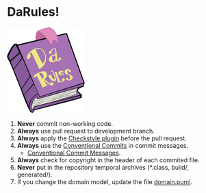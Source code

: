 # DaRules!

![darules](darules.jpg)

1. **Never** commit non-working code.
2. **Always** use pull request to development branch.
3. **Always** apply the [Checkstyle plugin](https://plugins.jetbrains.com/plugin/1065-checkstyle-idea) before the pull request.
4. **Always** use the [Conventional Commits](https://www.conventionalcommits.org/) in commit messages.
    * [Conventional Commit Messages](conventional_commit_messages.md).
5. **Always** check for copyright in the header of each commited file.
6. **Never** put in the repository temporal archives (*.class, build/, generated/).
7. If you change the domain model, update the file [domain.puml](../domain.puml).
